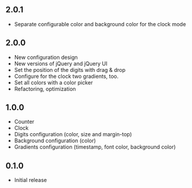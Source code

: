 ## 2.0.1
- Separate configurable color and background color for the clock mode

## 2.0.0
- New configuration design
- New versions of jQuery and jQuery UI
- Set the position of the digits with drag & drop
- Configure for the clock two gradients, too.
- Set all colors with a color picker
- Refactoring, optimization

## 1.0.0
- Counter
- Clock
- Digits configuration (color, size and margin-top)
- Background configuration (color)
- Gradients configuration (timestamp, font color, background color)


## 0.1.0
- Initial release
